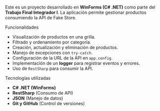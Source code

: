 
Este es un proyecto desarrollado en **WinForms (C# .NET)** como parte del **Trabajo Final Integrador I**. La aplicación permite gestionar productos consumiendo la API de Fake Store.

Funcionalidades

- Visualización de productos en una grilla.  
- Filtrado y ordenamiento por categoría.  
- Creación, actualización y eliminación de productos.  
- Manejo de excepciones con `try-catch`.  
- Configuración de la URL de la API en `app.config`.  
- Implementación de un **logger** para registrar eventos y errores.  
- Uso de `RestSharp` para consumir la API.  

Tecnologías utilizadas

- **C# .NET (WinForms)**
- **RestSharp** (Consumo de API)
- **JSON** (Manejo de datos)
- **Git y GitHub** (Control de versiones)




